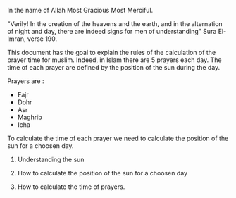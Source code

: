 In the name of Allah Most Gracious Most Merciful.

"Verily! In the creation of the heavens and the earth, and in the
alternation of night and day, there are indeed signs for men of
understanding" Sura El-Imran, verse 190.

This document has the goal to explain the rules of the calculation of
the prayer time for muslim. Indeed, in Islam there are 5 prayers each
day. The time of each prayer are defined by the position of the sun during
the day.

Prayers are :

- Fajr
- Dohr
- Asr
- Maghrib
- Icha

To calculate the time of each prayer we need to calculate the position of the
sun for a choosen day.

1. Understanding the sun

2. How to calculate the position of the sun for a choosen day

3. How to calculate the time of prayers.
